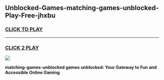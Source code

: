 
## Unblocked-Games-matching-games-unblocked-Play-Free-jhxbu
<h3>
<a href="https://premium76.site?title=matching-games-unblocked&ref=23A">CLICK TO PLAY</a></h3>
<hr>

<h3>
<a href="https://premium76.site?title=matching-games-unblocked&ref=23A">CLICK 2 PLAY</a>
  
</h3>

<a href="https://premium76.site?title=matching-games-unblocked&ref=23A"><img src="https://clearcache.store/games.png"></a>


**matching-games-unblocked games unblocked: Your Gateway to Fun and Accessible Online Gaming**

